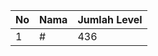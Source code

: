 | No | Nama            | Jumlah Level |
|----|-----------------|--------------|
| 1  | #    |    436        |
